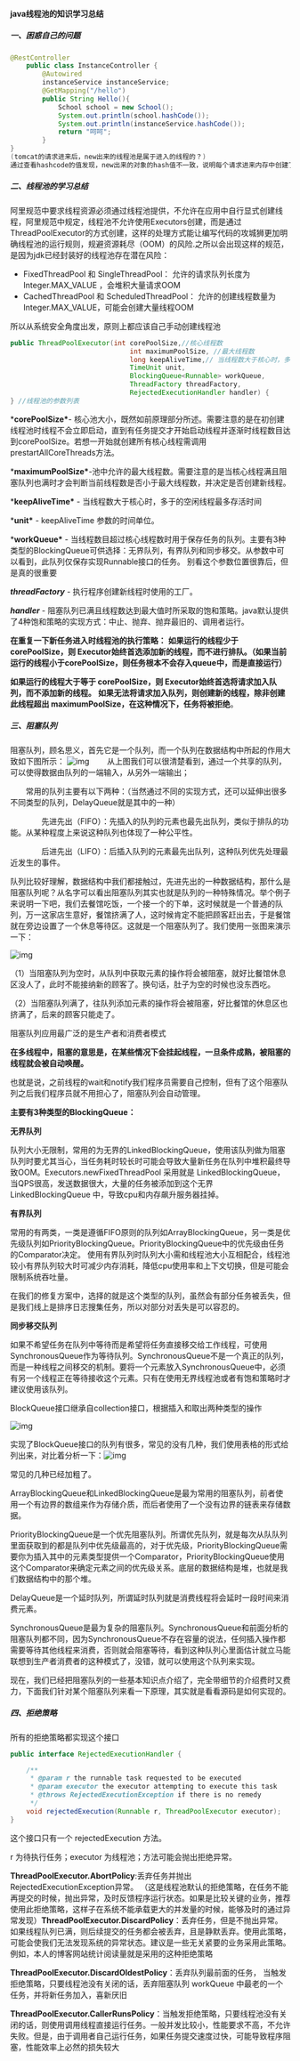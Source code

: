 ####  java线程池的知识学习总结

##### 一、困惑自己的问题

``` java
@RestController
    public class InstanceController {
        @Autowired
        instanceService instanceService;
        @GetMapping("/hello")
        public String Hello(){
            School school = new School();
            System.out.println(school.hashCode());
            System.out.println(instanceService.hashCode());
            return "呵呵";
        }
}
(tomcat的请求进来后，new出来的线程池是属于进入的线程的？)
通过查看hashcode的值发现，new出来的对象的hash值不一致，说明每个请求进来内存中创建了一个对象，如果线程太多，线程池一直不销毁的话，最后导致oom。spring管理的bean的hash值是一致的，内存中只存在一个spring管理的对象。
```

#####  二、线程池的学习总结

​	阿里规范中要求线程资源必须通过线程池提供，不允许在应用中自行显式创建线程，阿里规范中规定，线程池不允许使用Executors创建，而是通过ThreadPoolExecutor的方式创建，这样的处理方式能让编写代码的攻城狮更加明确线程池的运行规则，规避资源耗尽（OOM）的风险.之所以会出现这样的规范，是因为jdk已经封装好的线程池存在潜在风险：

- FixedThreadPool 和 SingleThreadPool：
   允许的请求队列长度为 Integer.MAX_VALUE ，会堆积大量请求OOM
- CachedThreadPool 和 ScheduledThreadPool：
   允许的创建线程数量为 Integer.MAX_VALUE，可能会创建大量线程OOM

所以从系统安全角度出发，原则上都应该自己手动创建线程池

``` java
public ThreadPoolExecutor(int corePoolSize,//核心线程数
                              int maximumPoolSize, //最大线程数
                              long keepAliveTime,// 当线程数大于核心时，多于的空闲线程最多存活
                              TimeUnit unit,
                              BlockingQueue<Runnable> workQueue,
                              ThreadFactory threadFactory,
                              RejectedExecutionHandler handler) {
} //线程池的参数列表
```

***corePoolSize\***- 核心池大小，既然如前原理部分所述。需要注意的是在初创建线程池时线程不会立即启动，直到有任务提交才开始启动线程并逐渐时线程数目达到corePoolSize。若想一开始就创建所有核心线程需调用prestartAllCoreThreads方法。

***maximumPoolSize\***-池中允许的最大线程数。需要注意的是当核心线程满且阻塞队列也满时才会判断当前线程数是否小于最大线程数，并决定是否创建新线程。

***keepAliveTime\*** - 当线程数大于核心时，多于的空闲线程最多存活时间

***unit\*** - keepAliveTime 参数的时间单位。

***workQueue\*** - 当线程数目超过核心线程数时用于保存任务的队列。主要有3种类型的BlockingQueue可供选择：无界队列，有界队列和同步移交。从参数中可以看到，此队列仅保存实现Runnable接口的任务。 别看这个参数位置很靠后，但是真的很重要

***threadFactory*** - 执行程序创建新线程时使用的工厂。

***handler*** - 阻塞队列已满且线程数达到最大值时所采取的饱和策略。java默认提供了4种饱和策略的实现方式：中止、抛弃、抛弃最旧的、调用者运行。



**在重复一下新任务进入时线程池的执行策略：** 
**如果运行的线程少于corePoolSize，则 Executor始终首选添加新的线程，而不进行排队。（如果当前运行的线程小于corePoolSize，则任务根本不会存入queue中，而是直接运行）** 

**如果运行的线程大于等于 corePoolSize，则 Executor始终首选将请求加入队列，而不添加新的线程。** 
**如果无法将请求加入队列，则创建新的线程，除非创建此线程超出 maximumPoolSize，在这种情况下，任务将被拒绝**。

##### 三、阻塞队列

阻塞队列，顾名思义，首先它是一个队列，而一个队列在数据结构中所起的作用大致如下图所示：
![img](https://pic002.cnblogs.com/images/2010/161940/2010112414472791.jpg)
　　从上图我们可以很清楚看到，通过一个共享的队列，可以使得数据由队列的一端输入，从另外一端输出；

　　常用的队列主要有以下两种：（当然通过不同的实现方式，还可以延伸出很多不同类型的队列，DelayQueue就是其中的一种）

　　　　先进先出（FIFO）：先插入的队列的元素也最先出队列，类似于排队的功能。从某种程度上来说这种队列也体现了一种公平性。

　　　　后进先出（LIFO）：后插入队列的元素最先出队列，这种队列优先处理最近发生的事件。

队列比较好理解，数据结构中我们都接触过，先进先出的一种数据结构，那什么是阻塞队列呢？从名字可以看出阻塞队列其实也就是队列的一种特殊情况。举个例子来说明一下吧，我们去餐馆吃饭，一个接一个的下单，这时候就是一个普通的队列，万一这家店生意好，餐馆挤满了人，这时候肯定不能把顾客赶出去，于是餐馆就在旁边设置了一个休息等待区。这就是一个阻塞队列了。我们使用一张图来演示一下：

![img](https://pics0.baidu.com/feed/a50f4bfbfbedab647481069a4117e6c578311ea4.jpeg?token=93c32c3e1efa5276f2514a80df0c1c4a&s=CE702ED69EE85F0142D96C5703008062)

（1）当阻塞队列为空时，从队列中获取元素的操作将会被阻塞，就好比餐馆休息区没人了，此时不能接纳新的顾客了。换句话，肚子为空的时候也没东西吃。

（2）当阻塞队列满了，往队列添加元素的操作将会被阻塞，好比餐馆的休息区也挤满了，后来的顾客只能走了。

 阻塞队列应用最广泛的是生产者和消费者模式

**在多线程中，阻塞的意思是，在某些情况下会挂起线程，一旦条件成熟，被阻塞的线程就会被自动唤醒。**

也就是说，之前线程的wait和notify我们程序员需要自己控制，但有了这个阻塞队列之后我们程序员就不用担心了，阻塞队列会自动管理。

**主要有3种类型的BlockingQueue：**

**无界队列**

队列大小无限制，常用的为无界的LinkedBlockingQueue，使用该队列做为阻塞队列时要尤其当心，当任务耗时较长时可能会导致大量新任务在队列中堆积最终导致OOM。Executors.newFixedThreadPool 采用就是 LinkedBlockingQueue，当QPS很高，发送数据很大，大量的任务被添加到这个无界LinkedBlockingQueue 中，导致cpu和内存飙升服务器挂掉。

**有界队列**

常用的有两类，一类是遵循FIFO原则的队列如ArrayBlockingQueue，另一类是优先级队列如PriorityBlockingQueue。PriorityBlockingQueue中的优先级由任务的Comparator决定。 
使用有界队列时队列大小需和线程池大小互相配合，线程池较小有界队列较大时可减少内存消耗，降低cpu使用率和上下文切换，但是可能会限制系统吞吐量。

在我们的修复方案中，选择的就是这个类型的队列，虽然会有部分任务被丢失，但是我们线上是排序日志搜集任务，所以对部分对丢失是可以容忍的。

**同步移交队列**

如果不希望任务在队列中等待而是希望将任务直接移交给工作线程，可使用SynchronousQueue作为等待队列。SynchronousQueue不是一个真正的队列，而是一种线程之间移交的机制。要将一个元素放入SynchronousQueue中，必须有另一个线程正在等待接收这个元素。只有在使用无界线程池或者有饱和策略时才建议使用该队列。

BlockQueue接口继承自collection接口，根据插入和取出两种类型的操作

![img](https://pics5.baidu.com/feed/f703738da977391226b3c41e4e38cf1e377ae2e4.jpeg?token=63e53319c65f14b263cea6401cbec018&s=6010E433C5364C230255A4CB0000C0B1)

实现了BlockQueue接口的队列有很多，常见的没有几种，我们使用表格的形式给列出来，对比着分析一下：![img](https://pics7.baidu.com/feed/3801213fb80e7bec61a67d72990ff03e9a506bc8.jpeg?token=ad4351f88fe96382bb9eb7d5f7c98bb7&s=0132EC321DDE41CA1854E1CF0000C0B2)

常见的几种已经加粗了。

ArrayBlockingQueue和LinkedBlockingQueue是最为常用的阻塞队列，前者使用一个有边界的数组来作为存储介质，而后者使用了一个没有边界的链表来存储数据。

PriorityBlockingQueue是一个优先阻塞队列。所谓优先队列，就是每次从队队列里面获取到的都是队列中优先级最高的，对于优先级，PriorityBlockingQueue需要你为插入其中的元素类型提供一个Comparator，PriorityBlockingQueue使用这个Comparator来确定元素之间的优先级关系。底层的数据结构是堆，也就是我们数据结构中的那个堆。

DelayQueue是一个延时队列，所谓延时队列就是消费线程将会延时一段时间来消费元素。

SynchronousQueue是最为复杂的阻塞队列。SynchronousQueue和前面分析的阻塞队列都不同，因为SynchronousQueue不存在容量的说法，任何插入操作都需要等待其他线程来消费，否则就会阻塞等待，看到这种队列心里面估计就立马能联想到生产者消费者的这种模式了，没错，就可以使用这个队列来实现。

现在，我们已经把阻塞队列的一些基本知识点介绍了，完全带细节的介绍费时又费力，下面我们针对某个阻塞队列来看一下原理，其实就是看看源码是如何实现的。

##### 四、拒绝策略

所有的拒绝策略都实现这个接口

``` java
public interface RejectedExecutionHandler {

    /**
     * @param r the runnable task requested to be executed
     * @param executor the executor attempting to execute this task
     * @throws RejectedExecutionException if there is no remedy
     */
    void rejectedExecution(Runnable r, ThreadPoolExecutor executor);
}
```

这个接口只有一个 rejectedExecution 方法。

r 为待执行任务；executor 为线程池；方法可能会抛出拒绝异常。

**ThreadPoolExecutor.AbortPolicy**:丢弃任务并抛出RejectedExecutionException异常。 （这是线程池默认的拒绝策略，在任务不能再提交的时候，抛出异常，及时反馈程序运行状态。如果是比较关键的业务，推荐使用此拒绝策略，这样子在系统不能承载更大的并发量的时候，能够及时的通过异常发现）**ThreadPoolExecutor.DiscardPolicy**：丢弃任务，但是不抛出异常。 如果线程队列已满，则后续提交的任务都会被丢弃，且是静默丢弃。使用此策略，可能会使我们无法发现系统的异常状态。建议是一些无关紧要的业务采用此策略。例如，本人的博客网站统计阅读量就是采用的这种拒绝策略

**ThreadPoolExecutor.DiscardOldestPolicy**：丢弃队列最前面的任务， 当触发拒绝策略，只要线程池没有关闭的话，丢弃阻塞队列 workQueue 中最老的一个任务，并将新任务加入，喜新厌旧

**ThreadPoolExecutor.CallerRunsPolicy**：当触发拒绝策略，只要线程池没有关闭的话，则使用调用线程直接运行任务。一般并发比较小，性能要求不高，不允许失败。但是，由于调用者自己运行任务，如果任务提交速度过快，可能导致程序阻塞，性能效率上必然的损失较大

